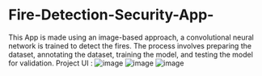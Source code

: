 # Fire-Detection-Security-App-
This App is made using an image-based approach, a convolutional neural network is trained to detect the fires. The process involves preparing the dataset, annotating the dataset, training the model, and testing the model for validation.
Project UI :
![image](https://user-images.githubusercontent.com/112097621/189492698-510d217a-2c55-4db9-87f7-2a818f381b9e.png)
![image](https://user-images.githubusercontent.com/112097621/189492703-64393443-58d7-4768-be3b-ab6e58421045.png)
![image](https://user-images.githubusercontent.com/112097621/189492707-94a62735-5f0d-4796-a273-221591eb32ca.png)

